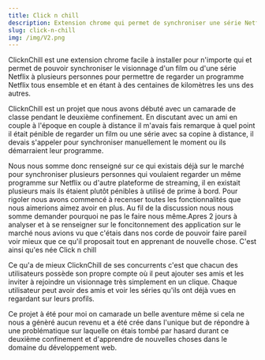 ```yaml
---
title: Click n chill
description: Extension chrome qui permet de synchroniser une série Netflix à plusieurs personnes.
slug: click-n-chill
img: /img/V2.png
---
```



ClicknChill est une extension chrome facile à installer pour n'importe qui et permet de pouvoir synchroniser le visionnage d'un film ou d'une série Netflix à plusieurs personnes pour permettre de regarder un programme Netflix tous ensemble et en étant à des centaines de kilomètres les uns des autres.

ClicknChill est un projet que nous avons débuté avec un camarade de classe pendant le deuxième confinement.
En discutant avec un ami en couple à l'époque en couple à distance il m'avais fais remarque à quel point il était pénible de regarder un film ou une série avec sa copine à distance, il devais s'appeler pour synchroniser manuellement le moment ou ils démarraient leur programme.

Nous nous somme donc renseigné sur ce qui existais déjà sur le marché pour synchroniser plusieurs personnes qui voulaient regarder un même programme sur Netflix ou d'autre plateforme de streaming, il en existait plusieurs mais ils étaient plutôt pénibles à utilisé de prime à bord. Pour rigoler nous avons commencé à recenser toutes les fonctionnalités que nous aimerions aimez avoir en plus. Au fil de la discussion nous nous somme demander pourquoi ne pas le faire nous même.Apres 2 jours à analyser et à se renseigner sur le foncitonnement des application sur le marché nous avions vu que c'étais dans nos corde de pouvoir faire pareil  voir mieux que ce qu'il proposait tout en apprenant de nouvelle chose. C'est ainsi qu'es née Click n chill


Ce qu'a de mieux ClicknChill de ses concurrents c'est que chacun des utilisateurs possède son propre compte où il peut ajouter ses amis et les inviter à rejoindre un visionnage très simplement en un clique.
Chaque utilisateur peut avoir des amis et voir les séries qu'ils ont déjà vues en regardant sur leurs profils.



Ce projet à été pour moi on camarade un belle aventure même  si  cela ne nous a  génèré aucun revenu et a été crée dans l'unique but de répondre à une problématique  sur laquelle on étais tombé par hasard durant ce deuxième confinement et d'apprendre de nouvelles choses dans le domaine du développement web.
